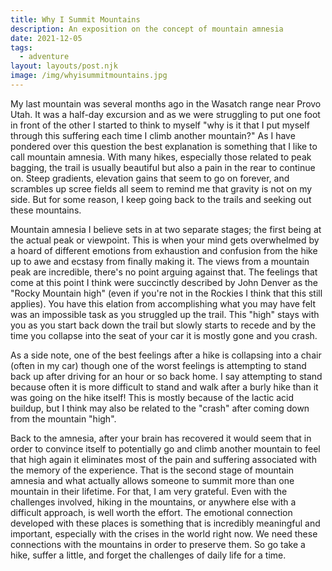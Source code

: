 ```yaml
---
title: Why I Summit Mountains
description: An exposition on the concept of mountain amnesia
date: 2021-12-05
tags:
  - adventure
layout: layouts/post.njk
image: /img/whyisummitmountains.jpg
---
```


My last mountain was several months ago in the Wasatch range near Provo Utah. It was a half-day excursion and as we were struggling to put one foot in front of the other I started to think to myself "why is it that I put myself through this suffering each time I climb another mountain?" As I have pondered over this question the best explanation is something that I like to call mountain amnesia. With many hikes, especially those related to peak bagging, the trail is usually beautiful but also a pain in the rear to continue on. Steep gradients, elevation gains that seem to go on forever, and scrambles up scree fields all seem to remind me that gravity is not on my side. But for some reason, I keep going back to the trails and seeking out these mountains.

Mountain amnesia I believe sets in at two separate stages; the first being at the actual peak or viewpoint. This is when your mind gets overwhelmed by a hoard of different emotions from exhaustion and confusion from the hike up to awe and ecstasy from finally making it. The views from a mountain peak are incredible, there's no point arguing against that. The feelings that come at this point I think were succinctly described by John Denver as the "Rocky Mountain high" (even if you're not in the Rockies I think that this still applies). You have this elation from accomplishing what you may have felt was an impossible task as you struggled up the trail. This "high" stays with you as you start back down the trail but slowly starts to recede and by the time you collapse into the seat of your car it is mostly gone and you crash.

As a side note, one of the best feelings after a hike is collapsing into a chair (often in my car) though one of the worst feelings is attempting to stand back up after driving for an hour or so back home. I say attempting to stand because often it is more difficult to stand and walk after a burly hike than it was going on the hike itself! This is mostly because of the lactic acid buildup, but I think may also be related to the "crash" after coming down from the mountain "high".

Back to the amnesia, after your brain has recovered it would seem that in order to convince itself to potentially go and climb another mountain to feel that high again it eliminates most of the pain and suffering associated with the memory of the experience. That is the second stage of mountain amnesia and what actually allows someone to summit more than one mountain in their lifetime. For that, I am very grateful. Even with the challenges involved, hiking in the mountains, or anywhere else with a difficult approach, is well worth the effort. The emotional connection developed with these places is something that is incredibly meaningful and important, especially with the crises in the world right now. We need these connections with the mountains in order to preserve them. So go take a hike, suffer a little, and forget the challenges of daily life for a time.